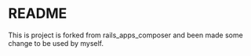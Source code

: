 README
======

This is project is forked from rails_apps_composer and been made some change to be used by myself.